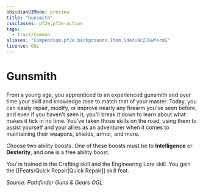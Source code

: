 ```yaml
---
obsidianUIMode: preview
title: "Gunsmith"
cssclasses: pf2e,pf2e-action
tags:
  - trait/common
aliases: "Compendium.pf2e.backgrounds.Item.5dezuNcZJ6wfecnG"
license: OGL
---
```

# Gunsmith

### 






From a young age, you apprenticed to an experienced gunsmith and over time your skill and knowledge rose to match that of your master. Today, you can easily repair, modify, or improve nearly any firearm you've seen before, and even if you haven't seen it, you'll break it down to learn about what makes it tick in no time. You've taken those skills on the road, using them to assist yourself and your allies as an adventurer when it comes to maintaining their weapons, shields, armor, and more.

Choose two ability boosts. One of these boosts must be to **Intelligence** or **Dexterity**, and one is a free ability boost.

You're trained in the Crafting skill and the Engineering Lore skill. You gain the [[Feats/Quick Repair|Quick Repair]] skill feat.

*Source: Pathfinder Guns & Gears*
*OGL*